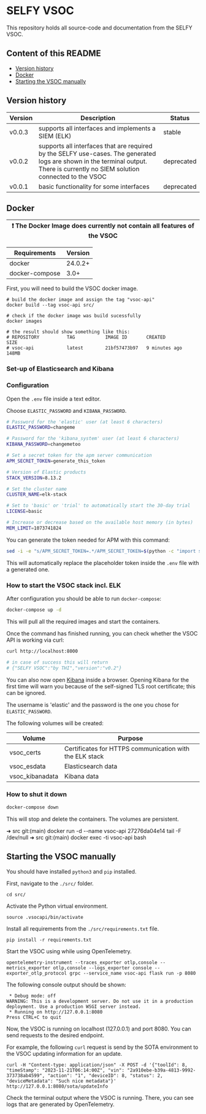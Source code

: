 # SELFY VSOC

This repository holds all source-code and documentation from the SELFY VSOC.

## Content of this README

- [Version history](#version-history)
- [Docker](#docker)
- [Starting the VSOC manually](#starting-the-vsoc-manually)


## Version history 

| Version | Description | Status |
| ------- | ----------- | ------ |
| v0.0.3 | supports all interfaces and implements a SIEM (ELK) | stable |
| v0.0.2 | supports all interfaces that are required by the SELFY use-cases. The generated logs are shown in the terminal output. There is currently no SIEM solution connected to the VSOC | deprecated |
| v0.0.1 | basic functionality for some interfaces | deprecated |


## Docker

| :exclamation: The Docker Image does currently not contain all features of the VSOC |
| ---------------------------------------------------------------------------------- |

| Requirements   | Version |
| -------------- | ------- |
| docker         | 24.0.2+ |
| docker-compose | 3.0+    |

First, you will need to build the VSOC docker image.
```
# build the docker image and assign the tag "vsoc-api"
docker build --tag vsoc-api src/

# check if the docker image was build sucessfully 
docker images 

# the result should show something like this:
# REPOSITORY          TAG           IMAGE ID       CREATED         SIZE
# vsoc-api            latest        21bf57473b97   9 minutes ago   148MB
```

### Set-up of Elasticsearch and Kibana
### Configuration
Open the `.env` file inside a text editor.

Choose `ELASTIC_PASSWORD` and `KIBANA_PASSWORD`.
```sh
# Password for the 'elastic' user (at least 6 characters)
ELASTIC_PASSWORD=changeme

# Password for the 'kibana_system' user (at least 6 characters)
KIBANA_PASSWORD=changemetoo

# Set a secret token for the apm server communication
APM_SECRET_TOKEN=generate_this_token

# Version of Elastic products
STACK_VERSION=8.13.2

# Set the cluster name
CLUSTER_NAME=elk-stack

# Set to 'basic' or 'trial' to automatically start the 30-day trial
LICENSE=basic

# Increase or decrease based on the available host memory (in bytes)
MEM_LIMIT=1073741824
```
You can generate the token needed for APM with this command:
```sh
sed -i -e "s/APM_SECRET_TOKEN=.*/APM_SECRET_TOKEN=$(python -c "import secrets; print(secrets.token_urlsafe(32))")/g" .env
```
This will automatically replace the placeholder token inside the `.env` file with a generated one.
### How to start the VSOC stack incl. ELK
After configuration you should be able to run `docker-compose`:
```sh
docker-compose up -d
```
This will pull all the required images and start the containers.

Once the command has finished running, you can check whether the VSOC API is working via curl:
```sh
curl http://localhost:8000

# in case of success this will return
# {"SELFY VSOC":"by THI","version":"v0.2"}
```
You can also now open [Kibana](https://localhost:5601) inside a browser. Opening Kibana for the first time will warn you because of the self-signed TLS root certificate; this can be ignored.

The username is 'elastic' and the password is the one you chose for `ELASTIC_PASSWORD`.

The following volumes will be created:

| Volume          | Purpose                                                 |
| --------------- | ------------------------------------------------------- |
| vsoc_certs      | Certificates for HTTPS communication with the ELK stack |
| vsoc_esdata     | Elasticsearch data                                      |
| vsoc_kibanadata | Kibana data                                             |

### How to shut it down
```sh
docker-compose down
```
This will stop and delete the containers. The volumes are persistent.

➜  src git:(main) docker run -d --name vsoc-api 27276da04e14 tail -F /dev/null 
➜  src git:(main) docker exec -ti vsoc-api bash


## Starting the VSOC manually

You should have installed `python3` and `pip` installed.

First, navigate to the `./src/` folder.
```
cd src/
```

Activate the Python virtual environment.
```
source .vsocapi/bin/activate
```

Install all requirements from the `./src/requirements.txt` file.
```
pip install -r requirements.txt
```

Start the VSOC using while using OpenTelemetry.
```
opentelemetry-instrument --traces_exporter otlp,console --metrics_exporter otlp,console --logs_exporter console --exporter_otlp_protocol grpc --service_name vsoc-api flask run -p 8080
```

The following console output should be shown:
```
 * Debug mode: off
WARNING: This is a development server. Do not use it in a production deployment. Use a production WSGI server instead.
 * Running on http://127.0.0.1:8080
Press CTRL+C to quit
```

Now, the VSOC is running on localhost (127.0.0.1) and port 8080. You can send requests to the desired endpoint.

For example, the following `curl` request is send by the SOTA environment to the VSOC updating information for an update.
```
curl -H "Content-type: application/json" -X POST -d '{"toolId": 8, "timeStamp": "2023-11-21T06:14:00Z", "vin": "2a910ebe-b39a-4813-9992-373738ab4599", "action": "1", "deviceID": 8, "status": 2, "deviceMetadata": "Such nice metadata"}' http://127.0.0.1:8080/sota/updateInfo
```

Check the terminal output where the VSOC is running. There, you can see logs that are generated by OpenTelemetry.

